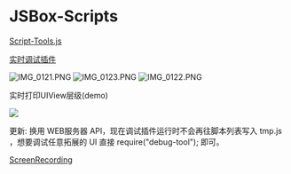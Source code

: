 # JSBox-Scripts
[Script-Tools.js](https://xteko.com/redir?url=https://raw.githubusercontent.com/186c0/JSBox-Scripts/master/Script-Tools.js)

[实时调试插件](https://xteko.com/redir?url=https://raw.githubusercontent.com/186c0/JSBox-Scripts/master/debug-tool.js)

![IMG_0121.PNG](https://i.loli.net/2018/02/25/5a92598705135.png)
![IMG_0123.PNG](https://i.loli.net/2018/02/25/5a92598ad1dad.png)
![IMG_0122.PNG](https://i.loli.net/2018/02/25/5a92598bc40b4.png)

实时打印UIView层级(demo) 

![ ](https://github.com/186c0/JSBox-Scripts/raw/master/demo.gif)

更新: 换用 WEB服务器 API，现在调试插件运行时不会再往脚本列表写入 tmp.js ，想要调试任意拓展的 UI 直接 require("debug-tool"); 即可。

[ScreenRecording](https://i1n.me/ScreenRecording_x264.mp4)
